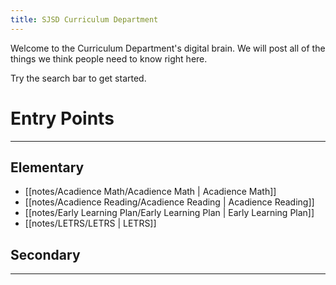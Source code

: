 ```yaml
---
title: SJSD Curriculum Department
---
```


Welcome to the Curriculum Department's digital brain.  We will post all of the things we think people need to know right here.

Try the search bar to get started.

# Entry Points

---

## Elementary

- [[notes/Acadience Math/Acadience Math | Acadience Math]]
- [[notes/Acadience Reading/Acadience Reading | Acadience Reading]]
- [[notes/Early Learning Plan/Early Learning Plan | Early Learning Plan]]
- [[notes/LETRS/LETRS | LETRS]]

## Secondary 

---



